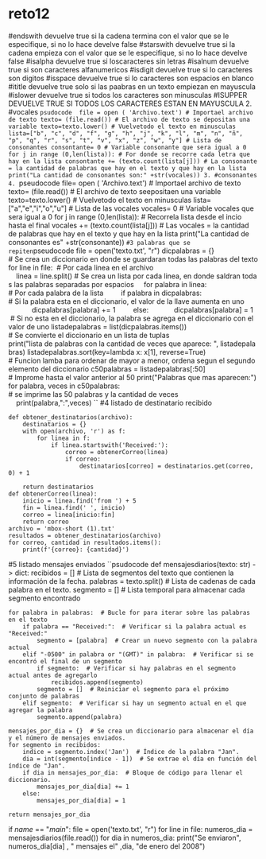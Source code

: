 # reto12
#endswith 
devuelve true si la cadena termina con el valor que se le especifique, si no lo hace develve false
#starswith 
devuelve true si la cadena empieza con el valor que se le especifique, si no lo hace develve false
#isalpha 
devuelve true si loscaracteres sin letras
#isalnum
devuelve true si son caracteres alfanumericos
#isdigit
devuelve true si lo caracteres son digitos
 #isspace
devuelve true si lo caracteres son espacios en blanco
#ititle 
devuelve true solo si las paabras en un texto empiezan en mayuscula
#islower
devuelve true si todos los caracteres son minusculas
#ISUPPER 
DEVUELVE TRUE SI TODOS LOS CARACTERES ESTAN EN MAYUSCULA
2. #vocales
``psudocode 
file = open ( 'Archivo.text') # Importael archivo de texto
texto= (file.read()) # El archivo de texto se depositan una variable
texto=texto.lower() # Vuelvetodo el texto en minusculas
lista=["b", "c", "d", "f", "g", "h", "j", "k", "l", "m", "n", "ñ", "p", "q", "r", "s", "t", "v", "x", "z", "w", "y"] # Lista de consonantes
consontante= 0 # Variable consonante que sera igual a 0 
for j in range (0,len(lista)): # For donde se recorre cada letra que hay en la lista
   consontante += (texto.count(lista[j])) # La consonante = la cantidad de palabras que hay en el texto y que hay en la lista
print("La cantidad de consonantes son:" +str(vocales))
3. #consonantes
4. ``pseudocode
file= open ( 'Archivo.text') # Importael archivo de texto
texto= (file.read()) # El archivo de texto seepositaen una variable
texto=texto.lower() # Vuelvetodo el texto en minusculas
lista=["a","e","i","o","u"] # Lista de las vocales
vocales= 0 # Variable vocales que sera igual a 0
for j in range (0,len(lista)): # Recorrela lista desde el incio hasta el final
   vocales += (texto.count(lista[j])) # Las vocales = la cantidad de palabras que hay en el texto y que hay en la lista
print("La cantidad de consonantes es" +str(consonante))
 ``
#3 palabras que se repiten
``pseudocode
file = open('texto.txt', "r")  dicpalabras = {} 
# Se crea un diccionario en donde se guardaran todas las palabras del texto  for line in file: 
# Por cada linea en el archivo 
    linea = line.split() # Se crea un lista por cada linea, en donde saldran todas las palabras separadas por espacios      for palabra in linea: 
# Por cada palabra de la lista          if palabra in dicpalabras: 
# Si la palabra esta en el diccionario, el valor de la llave aumenta en uno               dicpalabras[palabra] += 1 
         else:              dicpalabras[palabra] = 1
 # Si no esta en el diccionario, la palabra se agrega en el diccionario con el valor de uno  listadepalabras = list(dicpalabras.items()) 
# Se convierte el diccionario en un lista de tuplas  print("lista de palabras con la cantidad de veces que aparece: ", listadepalabras)  listadepalabras.sort(key=lambda x: x[1], reverse=True) 
# Funcion lamba para ordenar de mayor a menor, ordena segun el segundo elemento del diccionario  c50palabras = listadepalabras[:50] 
# Improme hasta el valor anterior al 50 
 print("Palabras que mas aparecen:") 
 for palabra, veces in c50palabras:
# se imprime las 50 palabras y la cantidad de veces     print(palabra,":",veces)
  ``
#4 listado de destinatario recibido
```pseudocode
def obtener_destinatarios(archivo):
    destinatarios = {}
    with open(archivo, 'r') as f:
        for linea in f:
            if linea.startswith('Received:'):
                correo = obtenerCorreo(linea)
                if correo:
                    destinatarios[correo] = destinatarios.get(correo, 0) + 1

    return destinatarios
def obtenerCorreo(linea):
    inicio = linea.find('from ') + 5
    fin = linea.find(' ', inicio)
    correo = linea[inicio:fin]
    return correo
archivo = 'mbox-short (1).txt'
resultados = obtener_destinatarios(archivo)
for correo, cantidad in resultados.items():
    print(f'{correo}: {cantidad}')
  ```
#5 listado mensajes enviados 
``psudocode
def mensajesdiarios(texto: str) -> dict:
    recibidos = []  # Lista de segmentos del texto que contienen la información de la fecha.
    palabras = texto.split()  # Lista de cadenas de cada palabra en el texto.
    segmento = []  # Lista temporal para almacenar cada segmento encontrado
    
    for palabra in palabras:  # Bucle for para iterar sobre las palabras en el texto
        if palabra == "Received:":  # Verificar si la palabra actual es "Received:"
            segmento = [palabra]  # Crear un nuevo segmento con la palabra actual
        elif "-0500" in palabra or "(GMT)" in palabra:  # Verificar si se encontró el final de un segmento
            if segmento:  # Verificar si hay palabras en el segmento actual antes de agregarlo
                recibidos.append(segmento)
            segmento = []  # Reiniciar el segmento para el próximo conjunto de palabras
        elif segmento:  # Verificar si hay un segmento actual en el que agregar la palabra
            segmento.append(palabra)
    
    mensajes_por_dia = {}  # Se crea un diccionario para almacenar el día y el número de mensajes enviados.
    for segmento in recibidos:
        indice = segmento.index('Jan')  # Índice de la palabra "Jan".
        dia = int(segmento[indice - 1])  # Se extrae el día en función del índice de "Jan".
        if dia in mensajes_por_dia:  # Bloque de código para llenar el diccionario.
            mensajes_por_dia[dia] += 1
        else:
            mensajes_por_dia[dia] = 1

    return mensajes_por_dia

if _name_ == "_main_":
    file = open('texto.txt', "r")
    for line in file:
        numeros_dia = mensajesdiarios(file.read())
        for dia in numeros_dia:
            print("Se enviaron", numeros_dia[dia] , " mensajes el" ,dia,  "de enero del 2008")
